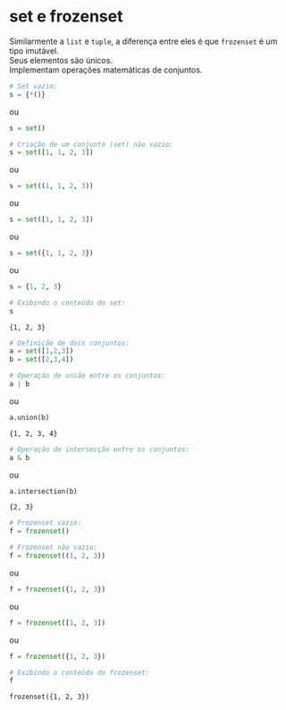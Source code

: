 # set e frozenset


Similarmente a `list` e `tuple`, a diferença entre eles é que `frozenset` é um
tipo imutável.  
Seus elementos são únicos.  
Implementam operações matemáticas de conjuntos.

``` python
# Set vazio:
s = {*()}
```

ou

``` python
s = set()
```

``` python
# Criação de um conjunto (set) não vazio:
s = set([1, 1, 2, 3])
```

ou

``` python
s = set((1, 1, 2, 3))
```

ou

``` python
s = set([1, 1, 2, 3])
```

ou

``` python
s = set({1, 1, 2, 3})
```

ou

``` python
s = {1, 2, 3}
```

``` python
# Exibindo o conteúdo do set:
s
```

``` console
{1, 2, 3}
```

``` python
# Definição de dois conjuntos:
a = set([1,2,3])
b = set([2,3,4])
```

``` python
# Operação de união entre os conjuntos:
a | b
```

ou

``` python
a.union(b)
```

``` console
{1, 2, 3, 4}
```

``` python
# Operação de intersecção entre os conjuntos:
a & b
```

ou

``` python
a.intersection(b)
```

``` console
{2, 3}
```

``` python
# Frozenset vazio:
f = frozenset()
```

``` python
# Frozenset não vazio:
f = frozenset((1, 2, 3))
```

ou

``` python
f = frozenset({1, 2, 3})
```

ou

``` python
f = frozenset([1, 2, 3])
```

ou

``` python
f = frozenset({1, 2, 3})
```

``` python
# Exibindo o conteúdo do frozenset:
f
```

``` console
frozenset({1, 2, 3})
```
